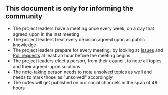 ## This document is only for informing the community
* The project leaders have a meeting once every week, on a day that agreed upon in the last meeting
* The project leaders treat every decision agreed upon as public knowledge
* The project leaders prepare for every meeting, by looking at [Issues](https://github.com/BurningPho3nix/Setup-Tool-for-Fedora/issues) and [Pull requests](https://github.com/BurningPho3nix/Setup-Tool-for-Fedora/pulls) at least an hour before the meeting begins.
* The project leaders elect a person, from their council, to note all topics and their agreed-upon solutions
* The note-taking person needs to note unsolved topics as well and needs to mark those as "unsolved" accordingly
* The notes will get published on our social channels in the span of 48 hours
